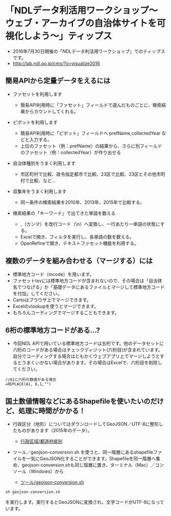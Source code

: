 # 「NDLデータ利活用ワークショップ～ウェブ・アーカイブの自治体サイトを可視化しよう～」ティップス

- 2016年7月30日開催の「NDLデータ利活用ワークショップ」でのティップスです。
- http://lab.ndl.go.jp/cms/?q=visualize2016



## 簡易APIから定量データをえるには

- ファセットを利用します
	- 簡易API利用時に「ファセット」フィールドで選んだものごとに、検索結果からカウントしてくれる。

- ピボットを利用します
	- 簡易API利用時に「ピボット」フィールドへ prefName,collectedYear などと入力する。
	- 上位のファセット（例：prefName）の結果から、さらに別フィールドのファセット（例：collectedYear）が作り出せる

- 自治体種別をうまく利用します
	- 市区町村で比較、政令指定都市で比較、23区で比較、23区とその他市町村で比較、など…

- 収集年をうまく利用します
	- 同一条件の検索結果を2010年、2013年、2015年で比較する。

- 検索結果の「キーワード」で出てきた単語を数える
	- ,（カンマ）を改行コード（\n）へ変換し、一行あたり一単語の状態にする。
	- Excelで開き、フィルタを実行し、各単語の数を数える。
	- OpenRefineで開き、テキストファセット機能を利用する。

## 複数のデータを組み合わせる（マージする）には

- 標準地方コード（mcode）を用います。
- ファセットtsvには標準地方コードが含まれないので、その場合は「自治体名でつなげる」か「基礎データにあるファイルとマージして標準地方コードを付加」してください。
- Cartoはブラウザ上でマージできます。
- Excelのvlookupを使うとマージできます。
- もちろんコーディングでマージすることもできます。

## 6桁の標準地方コードがある…?

- 今回NDL APIで用いている標準地方コードは五桁です。他のデータセットに六桁のコードがある場合はチェックディジット(六桁目)が含まれています。自分でコーディングする場合はともかくウェブアプリ上でマージしようとするとうまくいかない場合があります。その場合はExcelで、六桁目を削除してください。

```
//A1に六桁の数値がある場合
=REPLACE(A1, 6,1,"")
```

## 国土数値情報などにあるShapefileを使いたいのだけど、処理に時間がかかる！

- 行政区分（地形）についてはダウンロードしてGeoJSON／UTF-8に整形したものがあります（2015年のデータ）。

	- [行政区域/都道府県別](行政区域/都道府県別) 

- ツール／geojson-conversion.sh を使うと、同一階層にあるshapefileファイルを一気にGeoJSON化することができます。Shapefileを同一階層へ集め、geojson-conversion.shも同じ階層に置き、ターミナル（Mac）／コンソール（Windows）から

	- [ツール/geojson-conversion.sh](ツール/geojson-conversion.sh) 

```
sh geojson-conversion.sh
```

を実行します。実行するとGeoJSONに変換され、文字コードがUTF-8になっています。

